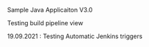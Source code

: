 
Sample Java Applicaiton V3.0

Testing build pipeline view

19.09.2021 : Testing Automatic Jenkins triggers
